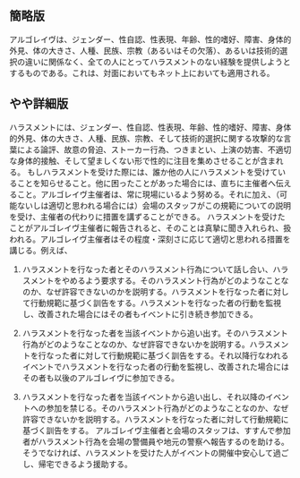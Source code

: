 ## 簡略版

アルゴレイヴは、ジェンダー、性自認、性表現、年齢、性的嗜好、障害、身体的外見、体の大きさ、人種、民族、宗教（あるいはその欠落）、あるいは技術的選択の違いに関係なく、全ての人にとってハラスメントのない経験を提供しようとするものである。これは、対面においてもネット上においても適用される。

## やや詳細版

ハラスメントには、ジェンダー、性自認、性表現、年齢、性的嗜好、障害、身体的外見、体の大きさ、人種、民族、宗教、そして技術的選択に関する攻撃的な言葉による論評、故意の脅迫、ストーカー行為、つきまとい、上演の妨害、不適切な身体的接触、そして望ましくない形で性的に注目を集めさせることが含まれる。
もしハラスメントを受けた際には、誰か他の人にハラスメントを受けていることを知らせること。他に困ったことがあった場合には、直ちに主催者へ伝えること。アルゴレイヴ主催者は、常に現場にいるよう努める。それに加え、（可能ないしは適切と思われる場合には）会場のスタッフがこの規範についての説明を受け、主催者の代わりに措置を講ずることができる。
ハラスメントを受けたことがアルゴレイヴ主催者に報告されると、そのことは真摯に聞き入れられ、扱われる。アルゴレイヴ主催者はその程度・深刻さに応じて適切と思われる措置を講じる。例えば、

1. ハラスメントを行なった者とそのハラスメント行為について話し合い、ハラスメントをやめるよう要求する。そのハラスメント行為がどのようなことなのか、なぜ許容できないのかを説明する。ハラスメントを行なった者に対して行動規範に基づく訓告をする。ハラスメントを行なった者の行動を監視し、改善された場合にはその者もイベントに引き続き参加できる。

2. ハラスメントを行なった者を当該イベントから追い出す。そのハラスメント行為がどのようなことなのか、なぜ許容できないかを説明する。ハラスメントを行なった者に対して行動規範に基づく訓告をする。それ以降行なわれるイベントでハラスメントを行なった者の行動を監視し、改善された場合にはその者も以後のアルゴレイヴに参加できる。

3. ハラスメントを行なった者を当該イベントから追い出し、それ以降のイベントへの参加を禁じる。そのハラスメント行為がどのようなことなのか、なぜ許容できないかを説明する。ハラスメントを行なった者に対して行動規範に基づく訓告をする。
アルゴレイヴ主催者と会場のスタッフは、すすんで参加者がハラスメント行為を会場の警備員や地元の警察へ報告するのを助ける。そうでなければ、ハラスメントを受けた人がイベントの開催中安心して過ごし、帰宅できるよう援助する。
